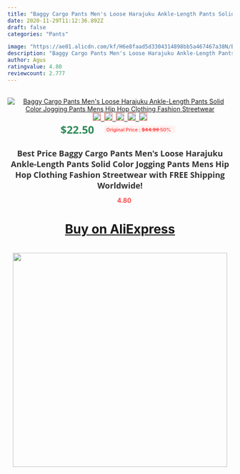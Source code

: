```yaml
---
title: "Baggy Cargo Pants Men's Loose Harajuku Ankle-Length Pants Solid Color Jogging Pants Mens Hip Hop Clothing Fashion Streetwear"
date: 2020-11-29T11:12:36.892Z
draft: false
categories: "Pants"

image: "https://ae01.alicdn.com/kf/H6e8faad5d3304314898bb5a467467a38N/Baggy-Cargo-Pants-Men-s-Loose-Harajuku-Ankle-Length-Pants-Solid-Color-Jogging-Pants-Mens-Hip.jpg"
description: "Baggy Cargo Pants Men's Loose Harajuku Ankle-Length Pants Solid Color Jogging Pants Mens Hip Hop Clothing Fashion Streetwear"
author: Agus
ratingvalue: 4.80
reviewcount: 2.777
---
```

<br>
<div style="text-align: center;">
<a href="https://s.click.aliexpress.com/e/_AP04VP" target="_blank" rel="nofollow noopener noreferrer"><img alt="Baggy Cargo Pants Men's Loose Harajuku Ankle-Length Pants Solid Color Jogging Pants Mens Hip Hop Clothing Fashion Streetwear" class="magnifier-image" src="https://ae01.alicdn.com/kf/H6e8faad5d3304314898bb5a467467a38N/Baggy-Cargo-Pants-Men-s-Loose-Harajuku-Ankle-Length-Pants-Solid-Color-Jogging-Pants-Mens-Hip.jpg_640x640.jpg">
<br>
<img style="border:1px solid salmon" src="https://ae01.alicdn.com/kf/H6e8faad5d3304314898bb5a467467a38N/Baggy-Cargo-Pants-Men-s-Loose-Harajuku-Ankle-Length-Pants-Solid-Color-Jogging-Pants-Mens-Hip.jpg_120x120.jpg">&nbsp;&nbsp;<img style="border:1px solid salmon" src="https://ae01.alicdn.com/kf/Heb4d575cfa594828aa257b36041386502/Baggy-Cargo-Pants-Men-s-Loose-Harajuku-Ankle-Length-Pants-Solid-Color-Jogging-Pants-Mens-Hip.jpg_120x120.jpg">&nbsp;&nbsp;<img style="border:1px solid salmon" src="https://ae01.alicdn.com/kf/H7a4c9425abd6451bb986d397decd19359/Baggy-Cargo-Pants-Men-s-Loose-Harajuku-Ankle-Length-Pants-Solid-Color-Jogging-Pants-Mens-Hip.jpg_120x120.jpg">&nbsp;&nbsp;<img style="border:1px solid salmon" src="https://ae01.alicdn.com/kf/Hc439446181f1451694cbf0829a23f1b45/Baggy-Cargo-Pants-Men-s-Loose-Harajuku-Ankle-Length-Pants-Solid-Color-Jogging-Pants-Mens-Hip.jpg_120x120.jpg">&nbsp;&nbsp;<img style="border:1px solid salmon" src="https://ae01.alicdn.com/kf/Hdf89a036080c45528c8198b364dfb9e0Y/Baggy-Cargo-Pants-Men-s-Loose-Harajuku-Ankle-Length-Pants-Solid-Color-Jogging-Pants-Mens-Hip.jpg_120x120.jpg"></a></div><br0>
<div style="text-align: center;"><span style="background-color: white; border: 0px; box-sizing: border-box; color: seagreen; display: inline-block; font-family: &quot;open sans&quot; , &quot;arial&quot; , &quot;helvetica&quot; , sans-serif , &quot;heiti&quot;; font-size: 24px; font-stretch: inherit; font-weight: 700; line-height: inherit; margin: 0px 10px 0px 0px; padding: 0px; vertical-align: middle;">$22.50 </span>
<span style="background: rgb(255 , 241 , 241); border-radius: 3px; border: 0px; box-sizing: border-box; color: #ff4747; display: inline-block; font-family: inherit; font-size: 12px; font-stretch: inherit; font-style: inherit; font-variant: inherit; font-weight: 600; line-height: inherit; margin: 0px; padding: 2px 5px; transform: scale(0.9); vertical-align: middle;">Original Price : <b style="text-decoration: line-through;">$44.99 </b> 50%&nbsp;&nbsp;</span></div>
<h1 style="color: #333333; display: inline-block; font-family: &quot;open sans&quot; , &quot;arial&quot; , &quot;helvetica&quot; , sans-serif , &quot;heiti&quot;; font-size: 18px; font-stretch: inherit; font-weight: 700; text-align: center;">Best Price Baggy Cargo Pants Men's Loose Harajuku Ankle-Length Pants Solid Color Jogging Pants Mens Hip Hop Clothing Fashion Streetwear with FREE Shipping Worldwide!</h1>
<div style="color: #ff4747; text-align: center;">
<img src="https://4.bp.blogspot.com/-M0ZcTcb-5uY/XleCXlxnR4I/AAAAAAAAAEc/OrjgMkXV1oMQFaCRZj5HQwOCBcu3w1FegCPcBGAYYCw/s1600/star.png" style="height: 15px;">&nbsp;<b>4.80</b></div>
<div class="button_cont" align="center"><a class="buynow_a" href="https://s.click.aliexpress.com/e/_AP04VP" target="_blank" rel="nofollow noopener noreferrer"><H1>Buy on AliExpress</H1></a></div><br>
<div class="separator" style="clear: both; text-align: center;">
<img src="https://lh3.googleusercontent.com/-pTy5HemUv9M/XlePHvY0dAI/AAAAAAAAAE4/0nX5iRUoIWY8eMW9Dpxeirr157OZliDIgCLcBGAsYHQ/s1600/badge.gif" width="480">
</div>
